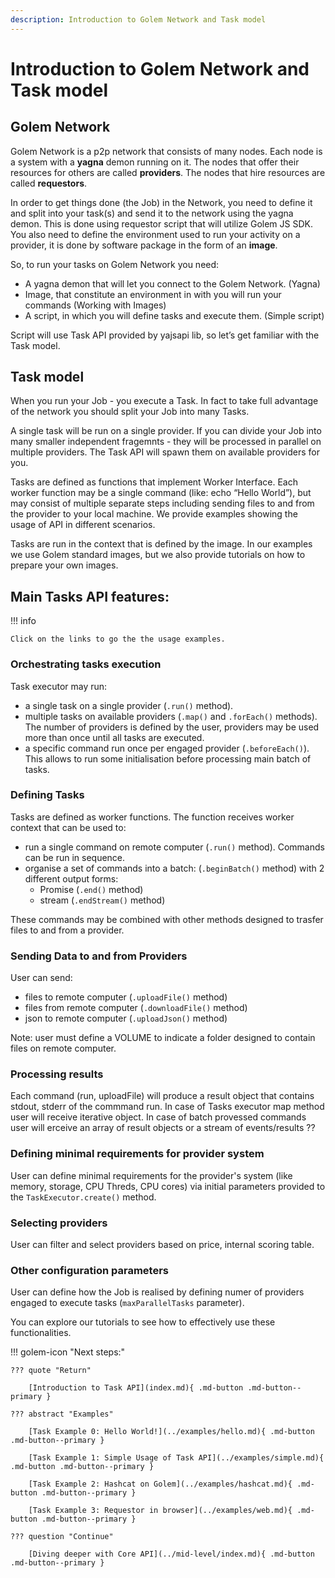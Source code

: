 ```yaml
---
description: Introduction to Golem Network and Task model
---
```



# Introduction to Golem Network and Task model

## Golem Network

Golem Network is a p2p network that consists of many nodes. Each node is a system with a __yagna__ demon running on it. The nodes that offer their resources for others are called __providers__. The nodes that hire resources are called __requestors__.
	
In order to get things done (the Job) in the Network, you need to define it and split into your task(s) and send it to the network using the yagna demon. This is done using requestor script that will utilize Golem JS SDK. You also need to define the environment used to run your activity on a provider, it is done by software package in the form of an __image__. 

So, to run your tasks on Golem Network you need:

* A yagna demon that will let you connect to the Golem Network. (Yagna)
* Image, that constitute an environment in with you will run your commands (Working with Images)
* A script, in which you will define tasks and execute them. (Simple script)

Script will use Task API provided by yajsapi lib, so let’s get familiar with the Task model.


## Task model

When you run your Job - you execute a Task. In fact to take full advantage of the network you should split your Job into many Tasks.
	
A single task will be run on a single provider. If you can divide your Job into many smaller independent fragemnts - they will be processed in parallel on multiple providers. The Task API will spawn them on available providers for you.

Tasks are defined as functions that implement Worker Interface. Each worker function may be a single command (like: echo “Hello World”), but may consist of multiple separate steps including sending files to and from the provider to your local machine. We provide examples showing the usage of API in different scenarios.

Tasks are run in the context that is defined by the image. In our examples we use Golem standard images, but we also provide tutorials on how to prepare your own images.

## Main Tasks API features:

!!! info

    Click on the links to go the the usage examples.

### Orchestrating tasks execution

Task executor may run:

* a single task on a single provider (`.run()` method). 
* multiple tasks on available providers (`.map()` and `.forEach()` methods). The number of providers is defined by the user, providers may be used more than once until all tasks are executed.
* a specific command run once per engaged provider (`.beforeEach()`). This allows to run some initialisation before processing main batch of tasks.

	
### Defining Tasks

Tasks are defined as worker functions. The function receives worker context that can be used to:

* run a single command on remote computer (`.run()` method). Commands can be run in sequence.
* organise a set of commands into a batch: (`.beginBatch()` method) with 2 different output forms:
	* Promise (`.end()` method)
	* stream (`.endStream()` method)

These commands may be combined with other methods designed to trasfer files to and from a provider.

### Sending Data to and from Providers

User can send:

* files to remote computer (`.uploadFile()` method)
* files from remote computer (`.downloadFile()` method)
* json to remote computer (`.uploadJson()` method)

Note: user must define a VOLUME to indicate a folder designed to contain files on remote computer.

###  Processing results

Each command (run, uploadFile) will produce a result object that contains stdout, stderr of the commmand run. 
In case of Tasks executor map method user will receive iterative object.
In case of batch provessed commands user will erceive an array of result objects or a stream of events/results ??
 

### Defining minimal requirements for provider system

User can define minimal requirements for the provider's system (like memory, storage, CPU Threds, CPU cores) via initial parameters provided to the `TaskExecutor.create()` method.

### Selecting providers

User can filter and select providers based on price, internal scoring table. 

### Other configuration parameters

User can define how the Job is realised by defining numer of providers engaged to execute tasks	(`maxParallelTasks` parameter).


You can explore our tutorials to see how to effectively use these functionalities.




!!! golem-icon "Next steps:"

    ??? quote "Return"

        [Introduction to Task API](index.md){ .md-button .md-button--primary }
    
    ??? abstract "Examples"
        
        [Task Example 0: Hello World!](../examples/hello.md){ .md-button .md-button--primary }

        [Task Example 1: Simple Usage of Task API](../examples/simple.md){ .md-button .md-button--primary }

        [Task Example 2: Hashcat on Golem](../examples/hashcat.md){ .md-button .md-button--primary }

        [Task Example 3: Requestor in browser](../examples/web.md){ .md-button .md-button--primary }

    ??? question "Continue"

        [Diving deeper with Core API](../mid-level/index.md){ .md-button .md-button--primary }
